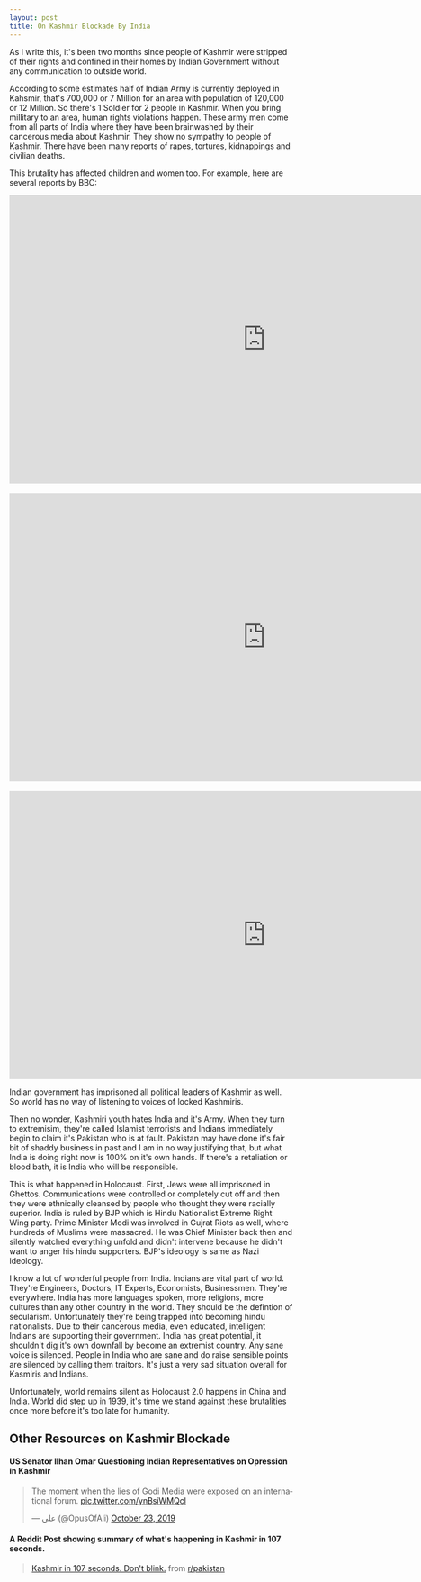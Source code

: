 ```yaml
---
layout: post
title: On Kashmir Blockade By India
---
```


As I write this, it's been two months since people of Kashmir were stripped of their rights and confined in their homes by Indian Government without any communication to outside world.

According to some estimates half of Indian Army is currently deployed in Kahsmir, that's 700,000 or 7 Million for an area with population of 120,000 or 12 Million. So there's 1 Soldier for 2 people in Kashmir. When you bring millitary to an area, human rights violations happen. These army men come from all parts of India where they have been brainwashed by their cancerous media about Kashmir. They show no sympathy to people of Kashmir. There have been many reports of rapes, tortures, kidnappings and civilian deaths.

This brutality has affected children and women too. For example, here are several reports by BBC:
	
<div class="video-container">
<iframe width="910" height="512" src="https://www.youtube.com/embed/AIkulSHRBaU" frameborder="0" allow="accelerometer; autoplay; encrypted-media; gyroscope; picture-in-picture" allowfullscreen></iframe>
</div>
<br/>
<div class="video-container">
<iframe width="910" height="512" src="https://www.youtube.com/embed/MKJJS2uYzY0" frameborder="0" allow="accelerometer; autoplay; encrypted-media; gyroscope; picture-in-picture" allowfullscreen></iframe>
</div>
<br/>
<div class="video-container">
<iframe width="910" height="512" src="https://www.youtube.com/embed/urRENlRFBUQ" frameborder="0" allow="accelerometer; autoplay; encrypted-media; gyroscope; picture-in-picture" allowfullscreen></iframe>
</div>

Indian government has imprisoned all political leaders of Kashmir as well. So world has no way of listening to voices of locked Kashmiris.

Then no wonder, Kashmiri youth hates India and it's Army. When they turn to extremisim, they're called Islamist terrorists and Indians immediately begin to claim it's Pakistan who is at fault. Pakistan may have done it's fair bit of shaddy business in past and I am in no way justifying that, but what India is doing right now is 100% on it's own hands. If there's a retaliation or blood bath, it is India who will be responsible.

This is what happened in Holocaust. First, Jews were all imprisoned in Ghettos. Communications were controlled or completely cut off and then they were ethnically cleansed by people who thought they were racially superior. India is ruled by BJP which is Hindu Nationalist Extreme Right Wing party. Prime Minister Modi was involved in Gujrat Riots as well, where hundreds of Muslims were massacred. He was Chief Minister back then and silently watched everything unfold and didn't intervene because he didn't want to anger his hindu supporters. BJP's ideology is same as Nazi ideology.

I know a lot of wonderful people from India. Indians are vital part of world. They're Engineers, Doctors, IT Experts, Economists, Businessmen. They're everywhere. India has more languages spoken, more religions, more cultures than any other country in the world. They should be the defintion of secularism. Unfortunately they're being trapped into becoming hindu nationalists. Due to their cancerous media, even educated, intelligent Indians are supporting their government. India has great potential, it shouldn't dig it's own downfall by become an extremist country. Any sane voice is silenced. People in India who are sane and do raise sensible points are silenced by calling them traitors. It's just a very sad situation overall for Kasmiris and Indians.

Unfortunately, world remains silent as Holocaust 2.0 happens in China and India. World did step up in 1939, it's  time we stand against these brutalities once more before it's too late for humanity.


## Other Resources on Kashmir Blockade

#### US Senator Ilhan Omar Questioning Indian Representatives on Opression in Kashmir

<blockquote class="twitter-tweet"><p lang="en" dir="ltr">The moment when the lies of Godi Media were exposed on an international forum. <a href="https://t.co/ynBsiWMQcl">pic.twitter.com/ynBsiWMQcl</a></p>&mdash; علي (@OpusOfAli) <a href="https://twitter.com/OpusOfAli/status/1186965564469760000?ref_src=twsrc%5Etfw">October 23, 2019</a></blockquote> <script async src="https://platform.twitter.com/widgets.js" charset="utf-8"></script> 

#### A Reddit Post showing summary of what's happening in Kashmir in 107 seconds.

<blockquote class="reddit-card" data-card-created="1571861212"><a href="https://www.reddit.com/r/pakistan/comments/dluw5n/kashmir_in_107_seconds_dont_blink/">Kashmir in 107 seconds. Don't blink.</a> from <a href="http://www.reddit.com/r/pakistan">r/pakistan</a></blockquote>
<script async src="//embed.redditmedia.com/widgets/platform.js" charset="UTF-8"></script>